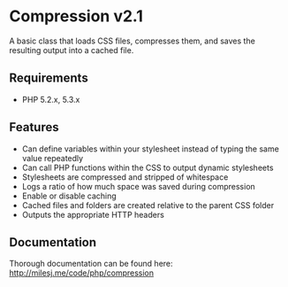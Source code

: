 # Compression v2.1 #

A basic class that loads CSS files, compresses them, and saves the resulting output into a cached file.

## Requirements ##

* PHP 5.2.x, 5.3.x

## Features ##

* Can define variables within your stylesheet instead of typing the same value repeatedly
* Can call PHP functions within the CSS to output dynamic stylesheets
* Stylesheets are compressed and stripped of whitespace
* Logs a ratio of how much space was saved during compression
* Enable or disable caching
* Cached files and folders are created relative to the parent CSS folder
* Outputs the appropriate HTTP headers

## Documentation ##

Thorough documentation can be found here: http://milesj.me/code/php/compression

